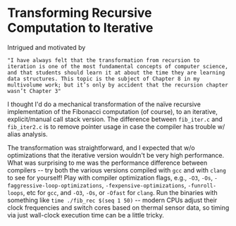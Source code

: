 # Transforming Recursive Computation to Iterative

Intrigued and motivated by

```
"I have always felt that the transformation from recursion to
iteration is one of the most fundamental concepts of computer science,
and that students should learn it at about the time they are learning
data structures. This topic is the subject of Chapter 8 in my
multivolume work; but it’s only by accident that the recursion chapter
wasn’t Chapter 3"
```

I thought I'd do a mechanical transformation of the naïve recursive
implementation of the Fibonacci computation (of course), to an
iterative, explicit/manual call stack version.  The difference between
`fib_iter.c` and `fib_iter2.c` is to remove pointer usage in case the
compiler has trouble w/ alias analysis.

The transformation was straightforward, and I expected that w/o
optimizations that the iterative version wouldn't be very high
performance.  What was surprising to me was the performance difference
between compilers -- try both the various versions compiled with `gcc`
and with `clang` to see for yourself!  Play with compiler optimization
flags, e.g., `-O3`, `-Os`, `-faggressive-loop-optimizations`,
`-fexpensive-optimizations`, `-funroll-loops`, etc for `gcc`, and
`-O3`, `-Os`, or `-Ofast` for `clang`.  Run the binaries with
something like `time ./fib_rec $(seq 1 50)` -- modern CPUs adjust
their clock frequencies and switch cores based on thermal sensor data,
so timing via just wall-clock execution time can be a little tricky.
